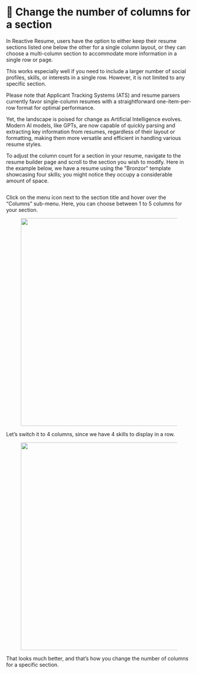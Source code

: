 # 🔄 Change the number of columns for a section

In Reactive Resume, users have the option to either keep their resume sections listed one below the other for a single column layout, or they can choose a multi-column section to accommodate more information in a single row or page.

This works especially well if you need to include a larger number of social profiles, skills, or interests in a single row. However, it is not limited to any specific section.

Please note that Applicant Tracking Systems (ATS) and resume parsers currently favor single-column resumes with a straightforward one-item-per-row format for optimal performance.

Yet, the landscape is poised for change as Artificial Intelligence evolves. Modern AI models, like GPTs, are now capable of quickly parsing and extracting key information from resumes, regardless of their layout or formatting, making them more versatile and efficient in handling various resume styles.

To adjust the column count for a section in your resume, navigate to the resume builder page and scroll to the section you wish to modify. Here in the example below, we have a resume using the "Bronzor" template showcasing four skills; you might notice they occupy a considerable amount of space.

<div data-full-width="true">

<figure><img src="../.gitbook/assets/Screenshot 2023-11-21 at 4.51.31 PM.png" alt=""><figcaption></figcaption></figure>

</div>

Click on the menu icon next to the section title and hover over the “Columns” sub-menu. Here, you can choose between 1 to 5 columns for your section.

<figure><img src="../.gitbook/assets/Screenshot 2023-11-21 at 4.51.57 PM.png" alt="" width="563"><figcaption></figcaption></figure>

Let’s switch it to 4 columns, since we have 4 skills to display in a row.

<figure><img src="../.gitbook/assets/Screenshot 2023-11-21 at 4.52.07 PM.png" alt="" width="563"><figcaption></figcaption></figure>

That looks much better, and that’s how you change the number of columns for a specific section.
